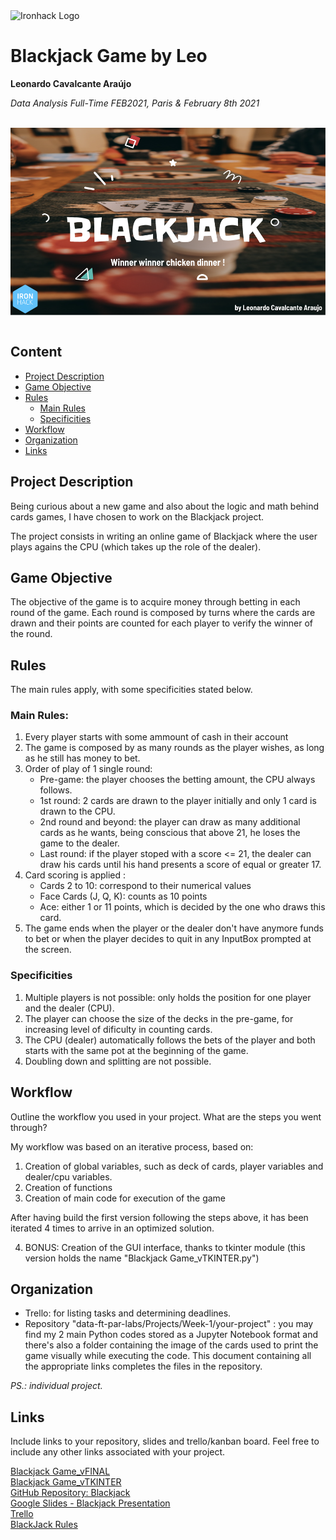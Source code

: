 <img src="https://bit.ly/2VnXWr2" alt="Ironhack Logo" width="100"/>

# Blackjack Game by Leo
**Leonardo Cavalcante Araújo**

*Data Analysis Full-Time FEB2021, Paris & February 8th 2021*

<br>

<div style="text-align:center"><a href="https://docs.google.com/presentation/d/1551GoYrD76L0y5D45VVs1hfH_hPP5mTUOZQyBmd21X4/edit?usp=sharing"><img src="Blackjack Cover.png" alt="Chicago crimes" height="300" align="center"/></a></div>

<br>

## Content
- [Project Description](#project-description)
- [Game Objective](#game-objective)
- [Rules](#rules)
    -  [Main Rules](#main-rules)
    -  [Specificities](#specificities)
- [Workflow](#workflow)
- [Organization](#organization)
- [Links](#links)

## Project Description
Being curious about a new game and also about the logic and math behind cards games, I have chosen to work on the Blackjack project.

The project consists in writing an online game of Blackjack where the user plays agains the CPU (which takes up the role of the dealer).

## Game Objective
The objective of the game is to acquire money through betting in each round of the game. Each round is composed by turns where the cards are drawn and their points are counted for each player to verify the winner of the round.

## Rules
The main rules apply, with some specificities stated below.

### Main Rules:
1. Every player starts with some ammount of cash in their account 
2. The game is composed by as many rounds as the player wishes, as long as he still has money to bet.
3. Order of play of 1 single round:
    - Pre-game: the player chooses the betting amount, the CPU always follows.
    - 1st round: 2 cards are drawn to the player initially and only 1 card is drawn to the CPU.
    - 2nd round and beyond: the player can draw as many additional cards as he wants, being conscious that above 21, he loses the game to the dealer.
    - Last round: if the player stoped with a score <= 21, the dealer can draw his cards until his hand presents a score of equal or greater 17.
3. Card scoring is applied : 
    - Cards 2 to 10: correspond to their numerical values
    - Face Cards (J, Q, K): counts as 10 points
    - Ace: either 1 or 11 points, which is decided by the one who draws this card.
4. The game ends when the player or the dealer don't have anymore funds to bet or when the player decides to quit in any InputBox prompted at the screen.

### Specificities
1. Multiple players is not possible: only holds the position for one player and the dealer (CPU).
2. The player can choose the size of the decks in the pre-game, for increasing level of dificulty in counting cards.
3. The CPU (dealer) automatically follows the bets of the player and both starts with the same pot at the beginning of the game.
4. Doubling down and splitting are not possible.

## Workflow
Outline the workflow you used in your project. What are the steps you went through?

My workflow was based on an iterative process, based on:
1. Creation of global variables, such as deck of cards, player variables and dealer/cpu variables.
2. Creation of functions
3. Creation of main code for execution of the game

After having build the first version following the steps above, it has been iterated 4 times to arrive in an optimized solution.

4. BONUS: Creation of the GUI interface, thanks to tkinter module (this version holds the name "Blackjack Game_vTKINTER.py")

## Organization
- Trello: for listing tasks and determining deadlines.
- Repository "data-ft-par-labs/Projects/Week-1/your-project" : you may find my 2 main Python codes stored as a Jupyter Notebook format and there's also a folder containing the image of the cards used to print the game visually while executing the code. This document containing all the appropriate links completes the files in the repository.  

<em>PS.: individual project.</em>

## Links
Include links to your repository, slides and trello/kanban board. Feel free to include any other links associated with your project.

[Blackjack Game_vFINAL](https://github.com/leo-cavalcante/blackjack-game/blob/main/Blackjack%20Game_vFINAL.ipynb)  
[Blackjack Game_vTKINTER](https://github.com/leo-cavalcante/blackjack-game/blob/main/Blackjack%20Game_vTKINTER.ipynb)  
[GitHub Repository: Blackjack](https://github.com/leo-cavalcante/blackjack-game/)  
[Google Slides - Blackjack Presentation](https://docs.google.com/presentation/d/1551GoYrD76L0y5D45VVs1hfH_hPP5mTUOZQyBmd21X4/edit?usp=sharing)  
[Trello](https://trello.com/invite/b/w4QneQYo/5ace74351ce209a6104be71573fe1b96/blackjack)   
[BlackJack Rules](https://www.beatblackjack.org/rules/#:~:text=The%20values%20of%20the%20cards,is%20denoted%20as%207%2F17.)